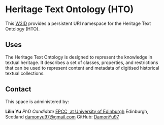 # Heritage Text Ontology (HTO)

This [W3ID](https://w3id.org) provides a persistent URI namespace for the Heritage Text Ontology (HTO).

## Uses

The Heritage Text Ontology is designed to represent the knowledge in textual heritage. It describes a set of classes,
properties, and restrictions that can be used to represent content and metadata of digitised historical textual collections.

## Contact

This space is administered by:

**Lilin Yu**
*PhD Candidate*
[EPCC, at University of Edinburgh](https://www.ed.ac.uk)
Edinburgh, Scotland
<damonyu97@gmail.com>
GitHub: [DamonYu97](https://github.com/DamonYu97)

